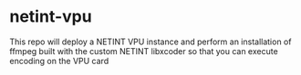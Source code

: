 # netint-vpu
This repo will deploy a NETINT VPU instance and perform an installation of ffmpeg built with the custom NETINT libxcoder so that you can execute encoding on the VPU card